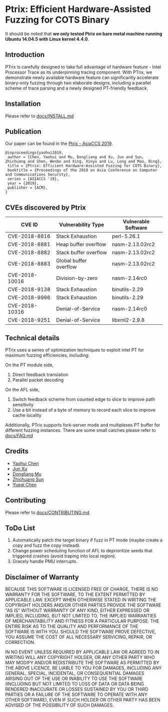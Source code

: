 # Ptrix: Efficient Hardware-Assisted Fuzzing for COTS Binary

It should be noted that **we only tested Ptrix on bare metal machine running Ubuntu 14.04.5 with Linux kernel 4.4.0**.

## Introduction

PTrix is carefully designed to take full advantage of hardware feature - Intel Processor Trace as its underpinning tracing component. With PTrix, we demonstrate newly available hardware feature can significantly accelerate binary-only fuzzing through two elaborate designs, including a parallel scheme of trace parsing and a newly designed PT-friendly feedback.

## Installation

Please refer to [docs/INSTALL.md](docs/INSTALL.md)

## Publication

Our paper can be found in the [Ptrix - AsiaCCS 2019](ptrix.pdf).

```
@inproceedings{yaohui2019,
 author = {Chen, Yaohui and Mu, Dongliang and Xu, Jun and Sun, Zhichuang and Shen, Wenbo and Xing, Xinyu and Lu, Long and Mao, Bing},
 title = {Ptrix: Efficient Hardware-Assisted Fuzzing for COTS Binary},
 booktitle = {Proceedings of the 2019 on Asia Conference on Computer and Communications Security},
 series = {ASIACCS '19},
 year = {2019},
 publisher = {ACM},
} 
```

## CVEs discovered by Ptrix

|   CVE ID       | Vulnerability Type     | Vulnerable Software |
| -------------- | ---------------------- | ------------------- |
| CVE-2018-8816  | Stack Exhaustion       | perl-5.26.1         |
| CVE-2018-8881  | Heap buffer overflow   | nasm-2.13.02rc2     |
| CVE-2018-8882  | Stack buffer overflow  | nasm-2.13.02rc2     |
| CVE-2018-8883  | Global buffer overflow | nasm-2.13.02rc2     |
| CVE-2018-10016 | Division-by-zero       | nasm-2.14rc0        |
| CVE-2018-9138  | Stack Exhaustion       | binutils-2.29       |
| CVE-2018-9996  | Stack Exhaustion       | binutils-2.29       |
| CVE-2018-10316 | Denial-of-Service      | nasm-2.14rc0        |
| CVE-2018-9251  | Denial-of-Service      | libxml2-2.9.8       |

## Technical details

PTrix uses a series of optimization techniques to exploit intel PT for maximum fuzzing efficiencies, including: 

On the PT module side,
1. Direct feedback translation
2. Parallel packet decoding

On the AFL side,
1. Switch feedback scheme from counted edge to slice to improve path sensitivity
2. Use a bit instead of a byte of memory to record each slice to improve cache locality

Additionally, PTrix supports fork-server mode and multiplexes PT buffer for different fuzzing instances. There are some small catches please refer to [docs/FAQ.md](docs/FAQ.md)

## Credits

- [Yaohui Chen](https://github.com/evanmak) 
- [Jun Xu](https://github.com/junxzm1990)
- [Dongliang Mu](https://github.com/mudongliang)
- [Zhichuang Sun](https://github.com/sunzc)
- [Yueqi Chen](https://github.com/chenyueqi)

## Contributing

Please refer to [docs/CONTRIBUTING.md](docs/CONTRIBUTING.md)

## ToDo List

1. Automatically patch the target binary if fuzz in PT mode (maybe create a copy and fuzz the copy instead).
2. Change power scheduling function of AFL to deprioritize seeds that triggered crashes (avoid traping into local region).
3. Gracely handle PMU interrupts.


## Disclaimer of Warranty
BECAUSE THIS SOFTWARE IS LICENSED FREE OF CHARGE, THERE IS NO WARRANTY FOR THE SOFTWARE, TO THE EXTENT PERMITTED BY APPLICABLE LAW. EXCEPT WHEN OTHERWISE STATED IN WRITING THE COPYRIGHT HOLDERS AND/OR OTHER PARTIES PROVIDE THE SOFTWARE "AS IS" WITHOUT WARRANTY OF ANY KIND, EITHER EXPRESSED OR IMPLIED, INCLUDING, BUT NOT LIMITED TO, THE IMPLIED WARRANTIES OF MERCHANTABILITY AND FITNESS FOR A PARTICULAR PURPOSE. THE ENTIRE RISK AS TO THE QUALITY AND PERFORMANCE OF THE SOFTWARE IS WITH YOU. SHOULD THE SOFTWARE PROVE DEFECTIVE, YOU ASSUME THE COST OF ALL NECESSARY SERVICING, REPAIR, OR CORRECTION.

IN NO EVENT UNLESS REQUIRED BY APPLICABLE LAW OR AGREED TO IN WRITING WILL ANY COPYRIGHT HOLDER, OR ANY OTHER PARTY WHO MAY MODIFY AND/OR REDISTRIBUTE THE SOFTWARE AS PERMITTED BY THE ABOVE LICENCE, BE LIABLE TO YOU FOR DAMAGES, INCLUDING ANY GENERAL, SPECIAL, INCIDENTAL, OR CONSEQUENTIAL DAMAGES ARISING OUT OF THE USE OR INABILITY TO USE THE SOFTWARE (INCLUDING BUT NOT LIMITED TO LOSS OF DATA OR DATA BEING RENDERED INACCURATE OR LOSSES SUSTAINED BY YOU OR THIRD PARTIES OR A FAILURE OF THE SOFTWARE TO OPERATE WITH ANY OTHER SOFTWARE), EVEN IF SUCH HOLDER OR OTHER PARTY HAS BEEN ADVISED OF THE POSSIBILITY OF SUCH DAMAGES.

